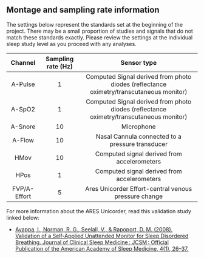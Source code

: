 ## Montage and sampling rate information

The settings below represent the standards set at the beginning of the project. There may be a small proportion of studies and signals that do not match these standards exactly. Please review the settings at the individual sleep study level as you proceed with any analyses.

|  Channel     |  Sampling rate (Hz)  |              Sensor type                                                                 |
|:------------:|:--------------------:|:----------------------------------------------------------------------------------------:|
| A-Pulse      |  1                   |  Computed Signal derived from photo diodes (reflectance oximetry/transcutaneous monitor) |
| A-SpO2       |  1                   |  Computed Signal derived from photo diodes (reflectance oximetry/transcutaneous monitor) |
| A-Snore      |  10                  |  Microphone                                                                              |
| A-Flow       |  10                  |  Nasal Cannula connected to a pressure transducer                                        |
| HMov         |  10                  |  Computed signal derived from accelerometers                                             |
| HPos         |  1                   |  Computed signal derived from accelerometers                                             |
| FVP/A-Effort |  5                   |  Ares Unicorder Effort-central venous pressure change                                    |

For more information about the ARES Unicorder, read this validation study linked below:

- [Ayappa, I., Norman, R. G., Seelall, V., & Rapoport, D. M. (2008). Validation of a Self-Applied Unattended Monitor for Sleep Disordered Breathing. Journal of Clinical Sleep Medicine : JCSM : Official Publication of the American Academy of Sleep Medicine, 4(1), 26–37.](https://www.ncbi.nlm.nih.gov/pmc/articles/PMC2276822/)
